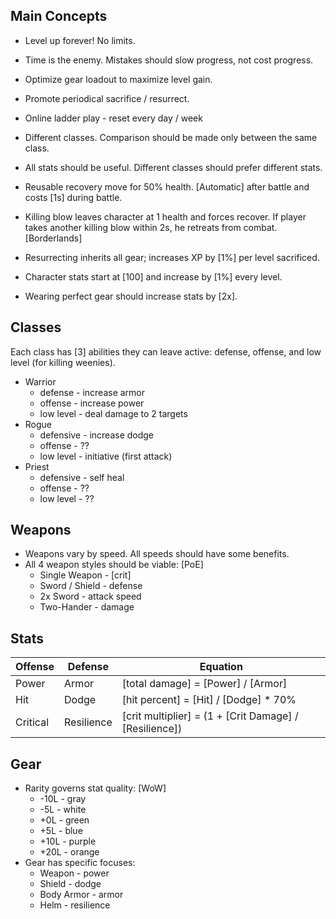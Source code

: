 ## Main Concepts

* Level up forever! No limits.
* Time is the enemy. Mistakes should slow progress, not cost progress.
* Optimize gear loadout to maximize level gain.
* Promote periodical sacrifice / resurrect.
* Online ladder play - reset every day / week
* Different classes.  Comparison should be made only between the same class.
* All stats should be useful. Different classes should prefer different stats.

* Reusable recovery move for 50% health. [Automatic] after battle and costs [1s] during battle.
* Killing blow leaves character at 1 health and forces recover. If player takes another killing blow within 2s, he retreats from combat. [Borderlands]
* Resurrecting inherits all gear; increases XP by [1%] per level sacrificed.
* Character stats start at [100] and increase by [1%] every level.
* Wearing perfect gear should increase stats by [2x].

## Classes

Each class has [3] abilities they can leave active: defense, offense, and low level (for killing weenies).

* Warrior
  * defense - increase armor
  * offense - increase power
  * low level - deal damage to 2 targets
* Rogue
  * defensive - increase dodge
  * offense - ??
  * low level - initiative (first attack)
* Priest
  * defensive - self heal
  * offense - ??
  * low level - ??

## Weapons

* Weapons vary by speed.  All speeds should have some benefits.
* All 4 weapon styles should be viable: [PoE]
  * Single Weapon - [crit]
  * Sword / Shield - defense
  * 2x Sword - attack speed
  * Two-Hander - damage

## Stats

Offense  | Defense    | Equation
-------- | ---------- | --------
Power    | Armor      | [total damage] = [Power] / [Armor]
Hit      | Dodge      | [hit percent] = [Hit] / [Dodge] * 70%
Critical | Resilience | [crit multiplier] = (1 + [Crit Damage] / [Resilience])

## Gear

* Rarity governs stat quality: [WoW]
  *  -10L - gray
  *  -5L - white
  *  +0L - green
  *  +5L - blue
  * +10L - purple
  * +20L - orange
* Gear has specific focuses:
  * Weapon - power
  * Shield - dodge
  * Body Armor - armor
  * Helm - resilience

